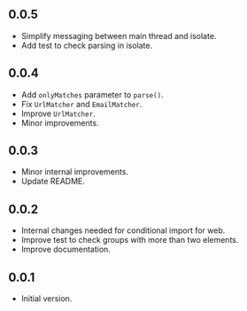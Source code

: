 ## 0.0.5

- Simplify messaging between main thread and isolate.
- Add test to check parsing in isolate.

## 0.0.4

- Add `onlyMatches` parameter to `parse()`. 
- Fix `UrlMatcher` and `EmailMatcher`.
- Improve `UrlMatcher`.
- Minor improvements.

## 0.0.3

- Minor internal improvements.
- Update README.

## 0.0.2

- Internal changes needed for conditional import for web.
- Improve test to check groups with more than two elements.
- Improve documentation.

## 0.0.1

- Initial version.

